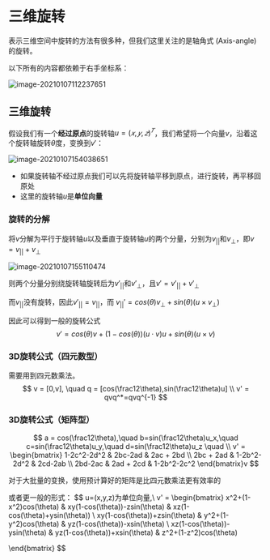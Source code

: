 # 三维旋转

表示三维空间中旋转的方法有很多种，但我们这里关注的是轴角式 (Axis-angle) 的旋转。

以下所有的内容都依赖于右手坐标系：

![image-20210107112237651](https://cdn.jsdelivr.net/gh/sheng962464/PicGo/img/image-20210107112237651.png)

## 三维旋转

假设我们有一个**经过原点**的旋转轴$u =(𝑥, 𝑦, 𝑧)^𝑇$，我们希望将一个向量$v$，沿着这个旋转轴旋转$\theta$度，变换到$v′$：

![image-20210107154038651](https://cdn.jsdelivr.net/gh/sheng962464/PicGo/img/image-20210107154038651.png)

- 如果旋转轴不经过原点我们可以先将旋转轴平移到原点，进行旋转，再平移回原处
- 这里的旋转轴$u$是**单位向量**

### 旋转的分解

将$v$分解为平行于旋转轴$u$以及垂直于旋转轴$u$的两个分量，分别为$v_{||}$和$v_{\bot}$，即$v = v_{||} + v_{\bot}$

![image-20210107155110474](https://cdn.jsdelivr.net/gh/sheng962464/PicGo/img/image-20210107155110474.png)

则两个分量分别绕旋转轴旋转后为$v'_{||}$和$v'_{\bot}$，且$v' = v'_{||} + v'_{\bot}$

而$v_{||}$没有旋转，因此$v'_{||}=v_{||}$，而 $v_{||}' = cos(\theta)v_{\bot}+sin(\theta)(u \times v_{\bot})$

因此可以得到一般的旋转公式
$$
v' = cos(\theta)v+(1-cos(\theta))(u \cdot v)u + sin(\theta)(u \times v)
$$
### 3D旋转公式（四元数型）

需要用到四元数乘法。
$$
v = [0,v], \quad 
q = [cos(\frac12\theta),sin(\frac12\theta)u] \\
v' = qvq^*=qvq^{-1}
$$

### 3D旋转公式（矩阵型）

$$
a = cos(\frac12\theta),\quad 
b=sin(\frac12\theta)u_x,\quad 
c=sin(\frac12\theta)u_y,\quad 
d=sin(\frac12\theta)u_z \quad 
\\
v' = 
\begin{bmatrix}
1-2c^2-2d^2 & 2bc-2ad & 2ac + 2bd \\
2bc + 2ad & 1-2b^2-2d^2 & 2cd-2ab \\
2bd-2ac & 2ad + 2cd & 1-2b^2-2c^2
\end{bmatrix}v
$$

对于大批量的变换，使用预计算好的矩阵是比四元数乘法更有效率的

或者更一般的形式：
$$
u=(x,y,z)为单位向量,\\
v' = 
\begin{bmatrix}
x^2+(1-x^2)cos(\theta) & xy(1-cos(\theta))-zsin(\theta) & xz(1-cos(\theta)+ysin(\theta)) \\
xy(1-cos(\theta))+zsin(\theta) & y^2+(1-y^2)cos(\theta) & yz(1-cos(\theta))-xsin(\theta) \\
xz(1-cos(\theta))-ysin(\theta) & yz(1-cos(\theta))+xsin(\theta) & z^2+(1-z^2)cos(\theta)

\end{bmatrix}
$$

